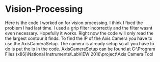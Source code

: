 # Vision-Processing
Here is the code I worked on for vision processing. I think I fixed the problem I had last time. I used a grip filter incorrectly and the filter wasnt even necessary. Hopefully it works. Right now the code will only read the the largest contour it finds.
To find the IP of the Axis Camera you have to use the AxisCameraSetup. The camera is already setup so all you have to do is put the ip in the code.
AxisCameraSetup can be found at C:\Program Files (x86)\National Instruments\LabVIEW 2016\project\Axis Camera Tool
